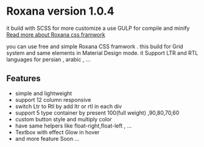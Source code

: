 # Roxana version 1.0.4

it build with SCSS for more customize a use GULP for compile and minify
[Read more about Roxana css framwork](http://vahidalvandi.github.io/roxana/)
 
you can use free and simple Roxana CSS framwork . this build for Grid system and same elements in Material Design mode.
it Support LTR and RTL languages for persian , arabic , ...
## Features
- simple and lightweight
- support 12 column responsive
- switch Ltr to Rtl by add ltr or rtl in each div
- support 5 type container by present 100(full weight) ,90,80,70,60
- custom button style and multiply color
- have same helpers like float-right,float-left , ...
- Textbox with effect Glow in hover
- and more feature Soon ...
